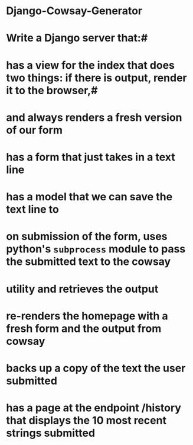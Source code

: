 # Django-Cowsay-Generator
# Write a Django server that:#

# has a view for the index that does two things: if there is output, render it to the browser,#
# and always renders a fresh version of our form #
# has a form that just takes in a text line #
# has a model that we can save the text line to #
# on submission of the form, uses python's `subprocess` module to pass the submitted text to the cowsay #
# utility and retrieves the output #
# re-renders the homepage with a fresh form and the output from cowsay #
# backs up a copy of the text the user submitted #
# has a page at the endpoint /history that displays the 10 most recent strings submitted #
